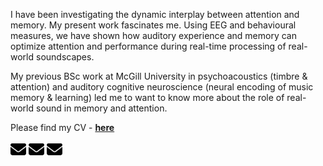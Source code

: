 ---
---

I have been investigating the dynamic interplay between attention and memory. My present work fascinates me. Using EEG and behavioural measures, we have shown how auditory experience and memory can optimize attention and performance during real-time processing of real-world soundscapes. 

My previous BSc work at McGill University in psychoacoustics (timbre & attention) and auditory cognitive neuroscience (neural encoding of music memory & learning) led me to want to know more about the role of real-world sound in memory and attention.

Please find my CV - **[here](assets/Test.pdf)**

<p float="left">
  <a href="mailto:manda.fischer@mail.utoronto.ca"><img src="/assets/icons/envelope-solid.svg" width="25" /></a>
  <img src="/assets/icons/envelope-solid.svg" width="25" /> 
  <img src="/assets/icons/envelope-solid.svg" width="25" />
</p>



